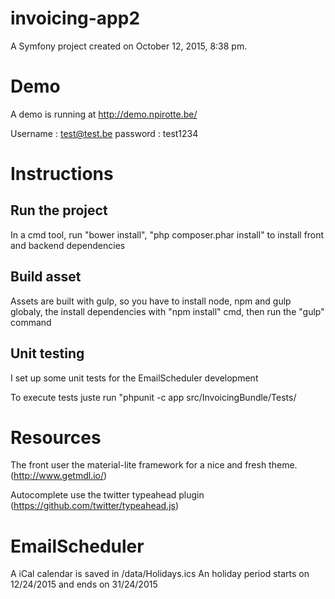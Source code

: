 invoicing-app2
==============

A Symfony project created on October 12, 2015, 8:38 pm.

# Demo

A demo is running at http://demo.npirotte.be/

Username : test@test.be
password : test1234

# Instructions

## Run the project

In a cmd tool, run "bower install", "php composer.phar install" to install front and backend dependencies

## Build asset

Assets are built with gulp, so you have to install node, npm and gulp globaly, the install dependencies with "npm install" cmd, then run the "gulp" command

## Unit testing

I set up some unit tests for the EmailScheduler development

To execute tests juste run "phpunit -c app src/InvoicingBundle/Tests/

# Resources

The front user the material-lite framework for a nice and fresh theme. (http://www.getmdl.io/)

Autocomplete use the twitter typeahead plugin (https://github.com/twitter/typeahead.js)

# EmailScheduler

A iCal calendar is saved in /data/Holidays.ics
An holiday period starts on 12/24/2015 and ends on 31/24/2015
